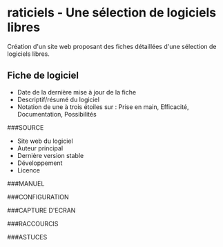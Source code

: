 raticiels - Une sélection de logiciels libres
=============================================

Création d'un site web proposant des fiches détaillées d'une sélection de logiciels libres.

Fiche de logiciel
-----------------

- Date de la dernière mise à jour de la fiche
- Descriptif/résumé du logiciel
- Notation de une à trois étoiles sur : Prise en main, Efficacité, Documentation, Possibilités

###SOURCE

- Site web du logiciel
- Auteur principal
- Dernière version stable
- Développement
- Licence

###MANUEL

###CONFIGURATION

###CAPTURE D'ECRAN

###RACCOURCIS

###ASTUCES


